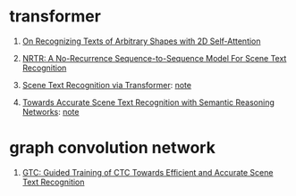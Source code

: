 # transformer

1. [On Recognizing Texts of Arbitrary Shapes with 2D Self-Attention](https://arxiv.org/pdf/1910.04396.pdf)

2. [NRTR: A No-Recurrence Sequence-to-Sequence Model For Scene Text Recognition](https://arxiv.org/pdf/1806.00926.pdf)

3. [Scene Text Recognition via Transformer](https://arxiv.org/pdf/2003.08077.pdf): [note](https://github.com/ChaseMonsterAway/Knowledge/blob/master/note/scene_txt_recognition/OnRecognizeTextsofArbitraryShapeswith2Dself-Attention.md)

4. [Towards Accurate Scene Text Recognition with Semantic Reasoning Networks](https://arxiv.org/pdf/2003.12294.pdf):     [note](https://github.com/ChaseMonsterAway/Knowledge/blob/master/note/scene_txt_recognition/TowardsAccurateSTRwithSemanticReasoningNets.md)

   

# graph convolution network

1. [GTC: Guided Training of CTC Towards Efficient and Accurate Scene Text Recognition](https://arxiv.org/pdf/2002.01276.pdf)

   
